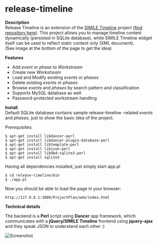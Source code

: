 release-timeline
================


**Description**   
Release Timeline is an extension of the [SIMILE Timeline][url-simile] project ([find repository here][repo-simile]). This project allows you to manage timeline content dynamically (persisted in SQLite database), while SIMILE Timeline widget itself can be used to reflect static content only (XML document).   
(See image at the bottom of the page to get the idea)

[url-simile]: http://www.simile-widgets.org/timeline/  "Title"
[repo-simile]: https://github.com/davidw/simile-timeline  "Repository"

**Features**
*   Add *event* or *phase* to *Workstream*
*   Create new *Workstream*
*   Load and Modify existing *events* or *phases*
*   Delete existing *events* or *phases*
*   Browse *events* and *phases* by search pattern and classification
*   Supports MySQL database as well
*   Password-protected workstream handling

**Install**   
Default SQLite database contains sample release-timeline -related *events* and *phases*, just to show the basic idea of the project.  

Prerequisites:

    $ apt-get install libdancer-perl
    $ apt-get install libdancer-plugin-database-perl
    $ apt-get install libtemplate-perl
    $ apt-get install libjson-perl
    $ apt-get install libdbd-sqlite3-perl
    $ apt-get install sqlite3

Having all dependencies installed, just simply start app.pl

    $ cd release-timeline/bin
    $ ./app.pl

Now you should be able to load the page in your browser:
    
    http://127.0.0.1:3000/ProjectPlan/web/index.html


**Technical details**

The backend is a **Perl** script using **Dancer** app framework, which communicates with a **jQuery/SIMILE Timeline** frontend using **jquery-ajax** and they speak JSON to understand each other :)


![Screenshot](https://raw.github.com/akos-sereg/release-timeline/master/doc/release-timeline.PNG "Release Time screenshot")

